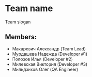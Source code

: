 # Team name
Team slogan 

## Members:
* Макаревич Александр (Team Lead)
* Мурдашева Надежда (Developer #1)
* Полозов Илья (Developer #2)
* Милевская Виктория (Developer #3)
* Мильдзихов Олег (QA Engineer)
